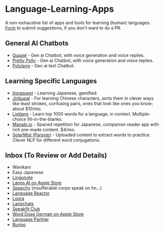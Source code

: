# Language-Learning-Apps
A non-exhaustive list of apps and tools for learning (human) languages.
[Form](https://forms.gle/QWeqiGZbd5MijaZG8) to submit suggestions, if you don't want to do a PR.

## General AI Chatbots
- [Quazel](https://www.quazel.com/) - Gen ai Chatbot, with voice generation and voice replies.
- [Pretty Polly](https://www.prettypolly.app/) - Gen ai Chatbot, with voice generation and voice replies.
- [Polylang](https://polylang.ai/) - Gen ai text Chatbot.

## Learning Specific Languages
- [jlrpgquest](https://brunchycafe.com/jlrpgquest) - Learning Japanese, gamified.
- [Jinbupal](https://jinbupal.com/) - For learning Chinese characters, sorts them in clever ways like least strokes, confusing pairs, ones that look like ones you know; about $10/mo.
- [Listlang](https://www.listlang.com/) - Learn top 1000 words for a language, in context. Multiple-choice fill-in-the-blanks.
- [Manabi.io](https://manabi.io) - Spaced repetition for Japanese, companion reader app with rich pre-made content. $4/mo.
- [SolarMist (Parsnip)](https://www.solarmist.net/) - Uploaded content to extract words to practice. Clever NLP for different word conjugations.

## Inbox (To Review or Add Details)
- Wanikani
- Easy Japanese
- [Lingonote](https://lingonote.com/)
- [Langs AI on Apple Store](https://apps.apple.com/us/app/langs-ai-language-learning/id1668639533?platform=iphone)
- [Speechy](https://speechy.ai/) (insufferable corpo speak on hn…)
- [Language Reactor](https://www.languagereactor.com/chatbot)
- [Loora](https://www.loora.ai/)
- [Langchats](https://www.langchats.com/)
- [Speakfit Club](https://www.speakfit.club/)
- [Word Dose German on Apple Store](https://apps.apple.com/us/app/word-dose-german-learn-german/id1668394314)
- [Language Partner](https://language-partner.anvil.app/)
- [Bunpo](https://bunpo.app/)
